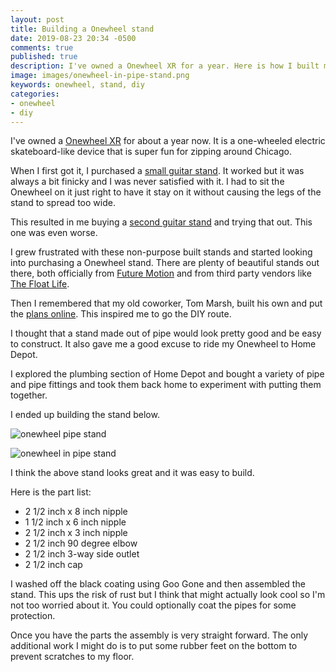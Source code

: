 ```yaml
---
layout: post
title: Building a Onewheel stand
date: 2019-08-23 20:34 -0500
comments: true
published: true
description: I've owned a Onewheel XR for a year. Here is how I built my own stand.
image: images/onewheel-in-pipe-stand.png
keywords: onewheel, stand, diy
categories:
- onewheel
- diy
---
```


I've owned a [Onewheel XR](https://onewheel.com/products/xr) for about a year now. It is a one-wheeled electric skateboard-like device that is super fun for zipping around Chicago.

When I first got it, I purchased a [small guitar stand](https://amzn.to/31Z39Ez). It worked but it was always a bit finicky and I was never satisfied with it. I had to sit the Onewheel on it just right to have it stay on it without causing the legs of the stand to spread too wide.

This resulted in me buying a [second guitar stand](https://amzn.to/2NrrGOI) and trying that out. This one was even worse.

I grew frustrated with these non-purpose built stands and started looking into purchasing a Onewheel stand. There are plenty of beautiful stands out there, both officially from [Future Motion](https://onewheel.com/collections/onewheel-xr-accessories/products/onewheel-deep-shack-rack) and from third party vendors like [The Float Life](https://float-supply.com/product-category/stands/).

Then I remembered that my old coworker, Tom Marsh, built his own and put the [plans online](https://www.thingiverse.com/thing:3682716). This inspired me to go the DIY route.

I thought that a stand made out of pipe would look pretty good and be easy to construct. It also gave me a good excuse to ride my Onewheel to Home Depot.

I explored the plumbing section of Home Depot and bought a variety of pipe and pipe fittings and took them back home to experiment with putting them together.

I ended up building the stand below.

![onewheel pipe stand](/images/onewheel-pipe-stand.jpg "Onewheel pipe stand")

![onewheel in pipe stand](/images/onewheel-in-pipe-stand.png "Onewheel in pipe stand")

I think the above stand looks great and it was easy to build.

Here is the part list:

- 2 1/2 inch x 8 inch nipple
- 1 1/2 inch x 6 inch nipple
- 2 1/2 inch x 3 inch nipple
- 2 1/2 inch 90 degree elbow
- 2 1/2 inch 3-way side outlet
- 2 1/2 inch cap

I washed off the black coating using Goo Gone and then assembled the stand. This ups the risk of rust but I think that might actually look cool so I'm not too worried about it. You could optionally coat the pipes for some protection.

Once you have the parts the assembly is very straight forward. The only additional work I might do is to put some rubber feet on the bottom to prevent scratches to my floor.
